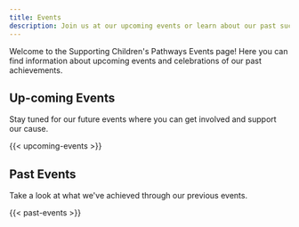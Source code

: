 ```yaml
---
title: Events
description: Join us at our upcoming events or learn about our past successes in supporting children with Special Educational Needs (SEN).
---
```


Welcome to the Supporting Children's Pathways Events page! Here you can find information about upcoming events and celebrations of our past achievements.

## Up-coming Events
Stay tuned for our future events where you can get involved and support our cause.

{{< upcoming-events >}}

## Past Events
Take a look at what we've achieved through our previous events.

{{< past-events >}} 